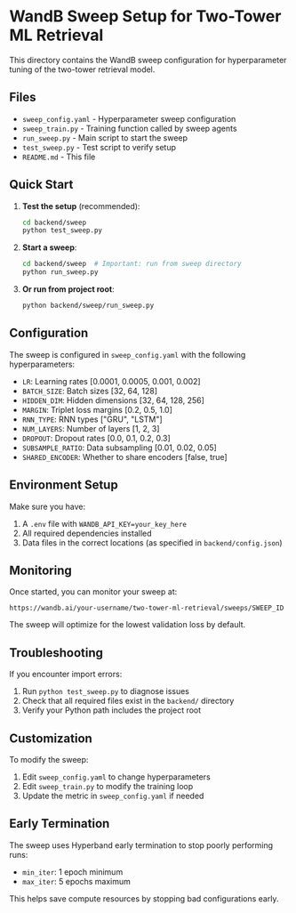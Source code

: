 # WandB Sweep Setup for Two-Tower ML Retrieval

This directory contains the WandB sweep configuration for hyperparameter tuning of the two-tower retrieval model.

## Files

- `sweep_config.yaml` - Hyperparameter sweep configuration
- `sweep_train.py` - Training function called by sweep agents
- `run_sweep.py` - Main script to start the sweep
- `test_sweep.py` - Test script to verify setup
- `README.md` - This file

## Quick Start

1. **Test the setup** (recommended):
   ```bash
   cd backend/sweep
   python test_sweep.py
   ```

2. **Start a sweep**:
   ```bash
   cd backend/sweep  # Important: run from sweep directory
   python run_sweep.py
   ```

3. **Or run from project root**:
   ```bash
   python backend/sweep/run_sweep.py
   ```

## Configuration

The sweep is configured in `sweep_config.yaml` with the following hyperparameters:

- `LR`: Learning rates [0.0001, 0.0005, 0.001, 0.002]
- `BATCH_SIZE`: Batch sizes [32, 64, 128]
- `HIDDEN_DIM`: Hidden dimensions [32, 64, 128, 256]
- `MARGIN`: Triplet loss margins [0.2, 0.5, 1.0]
- `RNN_TYPE`: RNN types ["GRU", "LSTM"]
- `NUM_LAYERS`: Number of layers [1, 2, 3]
- `DROPOUT`: Dropout rates [0.0, 0.1, 0.2, 0.3]
- `SUBSAMPLE_RATIO`: Data subsampling [0.01, 0.02, 0.05]
- `SHARED_ENCODER`: Whether to share encoders [false, true]

## Environment Setup

Make sure you have:

1. A `.env` file with `WANDB_API_KEY=your_key_here`
2. All required dependencies installed
3. Data files in the correct locations (as specified in `backend/config.json`)

## Monitoring

Once started, you can monitor your sweep at:
```
https://wandb.ai/your-username/two-tower-ml-retrieval/sweeps/SWEEP_ID
```

The sweep will optimize for the lowest validation loss by default.

## Troubleshooting

If you encounter import errors:
1. Run `python test_sweep.py` to diagnose issues
2. Check that all required files exist in the `backend/` directory
3. Verify your Python path includes the project root

## Customization

To modify the sweep:
1. Edit `sweep_config.yaml` to change hyperparameters
2. Edit `sweep_train.py` to modify the training loop
3. Update the metric in `sweep_config.yaml` if needed

## Early Termination

The sweep uses Hyperband early termination to stop poorly performing runs:
- `min_iter`: 1 epoch minimum
- `max_iter`: 5 epochs maximum

This helps save compute resources by stopping bad configurations early. 